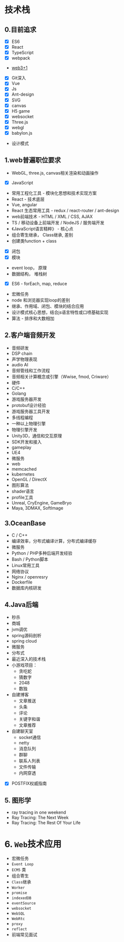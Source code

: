 # 技术栈



## 0.目前追求

* [x] ES6 
* [x] React
* [x] TypeScript
* [x] webpack
* [web3+1](http://www.h-camel.com/index.html)
* [x] Git深入
* [x] Vue
* [x] Js
* [x] Ant-design
* [x] SVG
* [x] canvas
* [x] H5 game
* [x] websocket
* [x] Three.js
* [x] webgl
* [x] babylon.js
* 设计模式

## 1.web普遍职位要求

- WebGL, three.js, canvas相关渲染和动画操作
- [x] JavaScript
- 常用工程化工具 - 模块化思想和技术实现方案
- React  - 技术底层
- Vue, angular
- React 生态常用工具 - redux / react-router / ant-design
- web前端技术 - HTML / XML / CSS, AJAX
- TS / 移动设备上前端开发 / NodeJS / 服务端开发
- 《JavaScript语言精粹》 - 核心点
- 组合寄生继承， Class继承, 差别
- 创建类function + class
- [x] 闭包
- [x] 模块
- event loop， 原理
- 数据结构， 堆栈树
- [x] ES6 - forEach, map, reduce
- 宏微任务
- node 和浏览器实现loop的差别
- 继承、作用域、闭包、模块的结合应用
- 设计模式核心思想，结合js语言特性或口喷基础实现
- 算法 - 排序和大数相加

## 2.客户端音频开发

* 音频研发
* DSP chain
* 声学物理表现
* audio AI
* 音频管线和工作流程
* 音频相关计算概念或引擎（Wwise, fmod, Criware）
* 硬件
* C/C++
* Golang
* 游戏服务器开发
* protobuf设计经验
* 游戏服务器工具开发
* 多线程编程
* 一种以上物理引擎
* 物理引擎开发
* Unity3D，通信和交互原理
* SDK开发和接入
* gameplay
* UE4
* 微服务
* web
* memcached
* kubernetes
* OpenGL / DirectX
* 图形算法
* shader语言
* profile工具
* Unreal, CryEngine, GameBryo
* Maya, 3DMAX, SoftImage

## 3.OceanBase
* C / C++
* 编译效率，分布式编译计算，分布式编译缓存
* 微服务
* Python / PHP多种后端开发经验
* Bash / Python脚本
* Linux常用工具
* 网络协议
* Nginx / openresry
* Dockerfile
* 数据库内核研发

## 4.Java后端
* 秒杀
* 商城
* jvm调优
* spring源码剖析
* spring cloud
* 微服务
* 分布式
* 最近深入的技术栈
* 小游戏项目：
	* 贪吃蛇
	* 猜数字
	* 2048
	* 数独
* 自建博客
	* 文章推送
    * 头条
    * 评论
    * 关键字和谐
    * 文章推荐
* 自建聊天室
	* socket通信
	* netty
	* 消息队列
	* 群聊
	* 联系人列表
	* 文件传输
	* 内网穿透
  
- [x] POSTFIX权威指南

## 5. 图形学

- ray tracing in one weekend
- Ray Tracing: The Next Week
- Ray Tracing: The Rest Of Your Life





# 6. `Web`技术应用

- 宏微任务
- `Event Loop`
- `ECM5`  类
- 组合寄生
- `Class`继承
- `Worker`
- `promise`
- `indexedDB`
- `eventSource`
- `websocket`
- `WebSQL`
- `WebRtc`
- `proxy`
- `reflect`
- 前端常见面试

